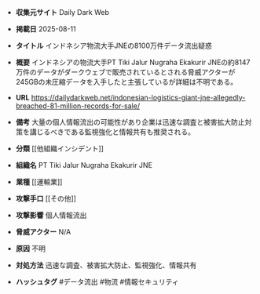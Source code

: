 - **収集元サイト**
Daily Dark Web

- **掲載日**
2025-08-11

- **タイトル**
インドネシア物流大手JNEの8100万件データ流出疑惑

- **概要**
インドネシアの物流大手PT Tiki Jalur Nugraha Ekakurir JNEの約8147万件のデータがダークウェブで販売されているとされる脅威アクターが245GBの未圧縮データを入手したと主張しているが詳細は不明である。

- **URL**
https://dailydarkweb.net/indonesian-logistics-giant-jne-allegedly-breached-81-million-records-for-sale/

- **備考**
大量の個人情報流出の可能性があり企業は迅速な調査と被害拡大防止対策を講じるべきである監視強化と情報共有も推奨される。

- **分類**
[[他組織インシデント]]

- **組織名**
PT Tiki Jalur Nugraha Ekakurir JNE

- **業種**
[[運輸業]]

- **攻撃手口**
[[その他]]

- **攻撃影響**
個人情報流出

- **脅威アクター**
N/A

- **原因**
不明

- **対処方法**
迅速な調査、被害拡大防止、監視強化、情報共有

- **ハッシュタグ**
#データ流出 #物流 #情報セキュリティ
